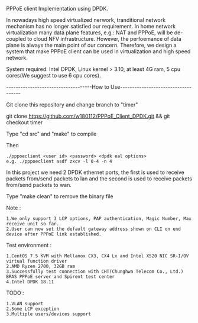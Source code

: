 PPPoE client Implementation using DPDK.

In nowadays high speed virtualized nerwork, tranditional network mechanism has no longer satisfied our requirement. In home network virtualization many data plane features, e.g.: NAT and PPPoE, will be de-coupled to cloud NFV infrastructure. However, the perfoemance of data plane is always the main point of our concern. Therefore, we design a system that make PPPoE client can be used in virtualization and high speed network.

System required: Intel DPDK, Linux kernel > 3.10, at least 4G ram, 5 cpu cores(We suggest to use 6 cpu cores).

------------------------------------How to Use------------------------------------

Git clone this repository and change branch to "timer"

git clone https://github.com/w180112/PPPoE_Client_DPDK.git && git checkout timer

Type "cd src" and "make" to compile

Then 

	./pppoeclient <user id> <password> <dpdk eal options>
	e.g. ./pppoeclient asdf zxcv -l 0-4 -n 4

In this project we need 2 DPDK ethernet ports, the first is used to receive packets from/send packets to lan and the second is used to receive packets from/send packets to wan.

Type "make clean" to remove the binary file

Note : 

	1.We only support 3 LCP options, PAP authentication, Magic Number, Max receive unit so far.
	2.User can now set the default gateway address shown on CLI on end device after PPPoE link established.

Test environment : 

	1.CentOS 7.5 KVM with Mellanox CX3, CX4 Lx and Intel X520 NIC SR-I/OV virtual function driver
	2.AMD Ryzen 2700, 32GB ram
	3.Successfully test connection with CHT(Chunghwa Telecom Co., Ltd.) BRAS PPPoE server and Spirent test center
	4.Intel DPDK 18.11

TODO : 

	1.VLAN support
	2.Some LCP exception
	3.Multiple users/devices support
